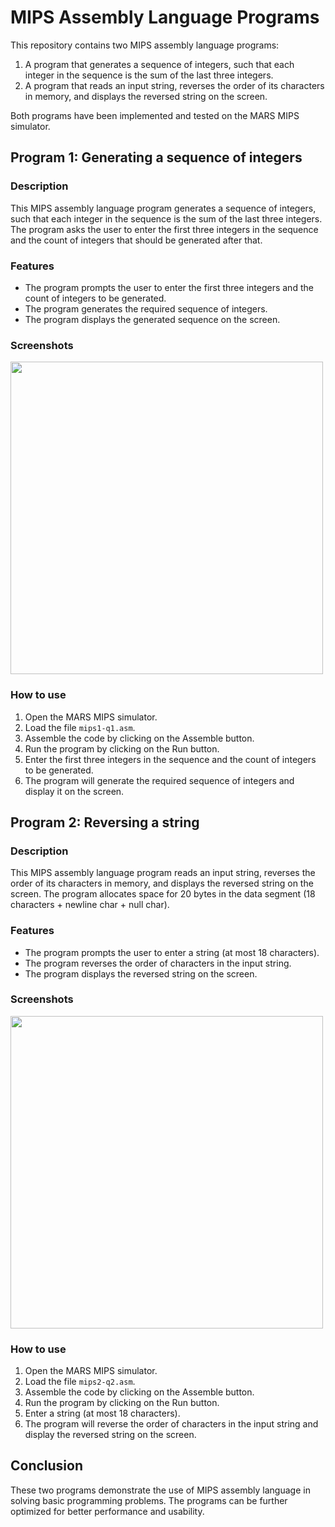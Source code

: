 # MIPS Assembly Language Programs

This repository contains two MIPS assembly language programs:

1. A program that generates a sequence of integers, such that each integer in the sequence is the sum of the last three integers.
2. A program that reads an input string, reverses the order of its characters in memory, and displays the reversed string on the screen.

Both programs have been implemented and tested on the MARS MIPS simulator.

## Program 1: Generating a sequence of integers

### Description

This MIPS assembly language program generates a sequence of integers, such that each integer in the sequence is the sum of the last three integers. The program asks the user to enter the first three integers in the sequence and the count of integers that should be generated after that.

### Features

- The program prompts the user to enter the first three integers and the count of integers to be generated.
- The program generates the required sequence of integers.
- The program displays the generated sequence on the screen.

### Screenshots

<img src="https://user-images.githubusercontent.com/65549274/232625384-c32333a9-5860-4215-990d-cc90f53d7bf7.jpg" width="500">


### How to use

1. Open the MARS MIPS simulator.
2. Load the file `mips1-q1.asm`.
3. Assemble the code by clicking on the Assemble button.
4. Run the program by clicking on the Run button.
5. Enter the first three integers in the sequence and the count of integers to be generated.
6. The program will generate the required sequence of integers and display it on the screen.

## Program 2: Reversing a string

### Description

This MIPS assembly language program reads an input string, reverses the order of its characters in memory, and displays the reversed string on the screen. The program allocates space for 20 bytes in the data segment (18 characters + newline char + null char).

### Features

- The program prompts the user to enter a string (at most 18 characters).
- The program reverses the order of characters in the input string.
- The program displays the reversed string on the screen.

### Screenshots

<img src="https://user-images.githubusercontent.com/65549274/232625391-8fb6e313-ffd7-413f-882c-b1f9a5367a4c.jpg" width="500">

### How to use

1. Open the MARS MIPS simulator.
2. Load the file `mips2-q2.asm`.
3. Assemble the code by clicking on the Assemble button.
4. Run the program by clicking on the Run button.
5. Enter a string (at most 18 characters).
6. The program will reverse the order of characters in the input string and display the reversed string on the screen.

## Conclusion

These two programs demonstrate the use of MIPS assembly language in solving basic programming problems. The programs can be further optimized for better performance and usability.
